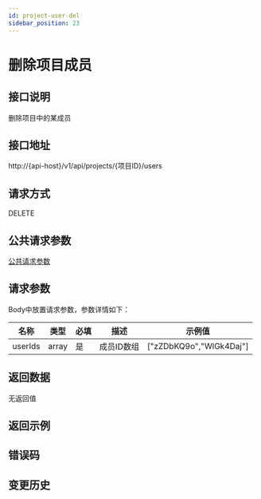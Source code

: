 ```yaml
---
id: project-user-del
sidebar_position: 23
---
```


# 删除项目成员

## 接口说明
删除项目中的某成员

## 接口地址
http://{api-host}/v1/api/projects/{项目ID}/users

## 请求方式
DELETE


## 公共请求参数
[公共请求参数](../open-api-overview#公共请求参数)

## 请求参数
Body中放置请求参数，参数详情如下：

| 名称 | 类型 | 必填 | 描述 | 示例值 |
| --- | --- | --- | --- | --- |
| userIds | array | 是 | 成员ID数组 | ["zZDbKQ9o","WlGk4Daj"] |

## 返回数据
无返回值

## 返回示例

## 错误码

## 变更历史